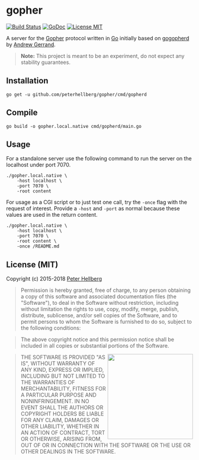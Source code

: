 # gopher

[![Build Status](https://travis-ci.org/peterhellberg/gopher.svg?branch=master)](https://travis-ci.org/peterhellberg/gopher)
[![GoDoc](https://img.shields.io/badge/godoc-reference-blue.svg?style=flat)](https://godoc.org/github.com/peterhellberg/gopher)
[![License MIT](https://img.shields.io/badge/license-MIT-lightgrey.svg?style=flat)](https://github.com/peterhellberg/gopher#license-mit)

A server for the [Gopher](https://en.wikipedia.org/wiki/Gopher_%28protocol%29)
protocol written in [Go](http://golang.org/) initially based on [gogopherd](https://github.com/nf/gogopherd) by [Andrew Gerrand](https://twitter.com/enneff).

> **Note:** This project is meant to be an experiment, do not expect any stability guarantees.

## Installation

    go get -u github.com/peterhellberg/gopher/cmd/gopherd

## Compile

	go build -o gopher.local.native cmd/gopherd/main.go

## Usage
For a standalone server use the following command to run the server on the localhost under port 7070.

	./gopher.local.native \
		-host localhost \
		-port 7070 \
		-root content

For usage as a CGI script or to just test one call, try the `-once` flag with the request of interest. Provide a `-host` and `-port` as normal because these values are used in the return content.

	./gopher.local.native \
	    -host localhost \
	    -port 7070 \
	    -root content \
	    -once /README.md

## License (MIT)

Copyright (c) 2015-2018 [Peter Hellberg](https://c7.se/)

> Permission is hereby granted, free of charge, to any person obtaining
> a copy of this software and associated documentation files (the
> "Software"), to deal in the Software without restriction, including
> without limitation the rights to use, copy, modify, merge, publish,
> distribute, sublicense, and/or sell copies of the Software, and to
> permit persons to whom the Software is furnished to do so, subject to
> the following conditions:

> The above copyright notice and this permission notice shall be
> included in all copies or substantial portions of the Software.

<img src="https://data.gopher.se/gopher/viking-gopher.svg" align="right" width="230" height="230">

> THE SOFTWARE IS PROVIDED "AS IS", WITHOUT WARRANTY OF ANY KIND,
> EXPRESS OR IMPLIED, INCLUDING BUT NOT LIMITED TO THE WARRANTIES OF
> MERCHANTABILITY, FITNESS FOR A PARTICULAR PURPOSE AND
> NONINFRINGEMENT. IN NO EVENT SHALL THE AUTHORS OR COPYRIGHT HOLDERS BE
> LIABLE FOR ANY CLAIM, DAMAGES OR OTHER LIABILITY, WHETHER IN AN ACTION
> OF CONTRACT, TORT OR OTHERWISE, ARISING FROM, OUT OF OR IN CONNECTION
> WITH THE SOFTWARE OR THE USE OR OTHER DEALINGS IN THE SOFTWARE.
